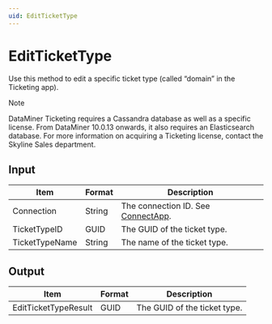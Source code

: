 ```yaml
---
uid: EditTicketType
---
```


# EditTicketType

Use this method to edit a specific ticket type (called “domain” in the Ticketing app).

> [!NOTE]
> DataMiner Ticketing requires a Cassandra database as well as a specific license. From DataMiner 10.0.13 onwards, it also requires an Elasticsearch database. For more information on acquiring a Ticketing license, contact the Skyline Sales department.

## Input

| Item           | Format | Description                                          |
|----------------|--------|------------------------------------------------------|
| Connection     | String | The connection ID. See [ConnectApp](xref:ConnectApp). |
| TicketTypeID   | GUID   | The GUID of the ticket type.                         |
| TicketTypeName | String | The name of the ticket type.                         |

## Output

| Item                 | Format | Description                  |
|----------------------|--------|------------------------------|
| EditTicketTypeResult | GUID   | The GUID of the ticket type. |
